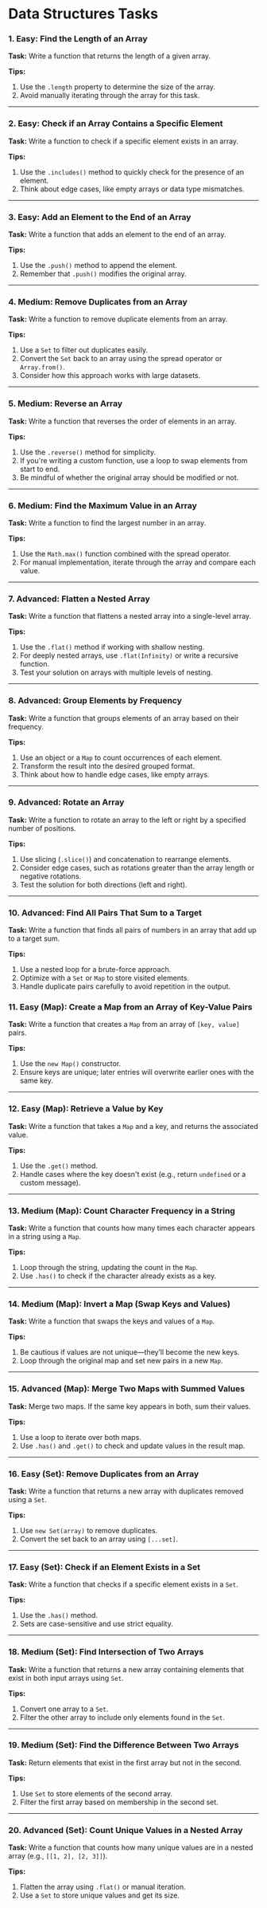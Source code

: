 # Data Structures Tasks

### 1. **Easy: Find the Length of an Array**  
**Task:** Write a function that returns the length of a given array.  

**Tips:**  
1. Use the `.length` property to determine the size of the array.  
2. Avoid manually iterating through the array for this task.

---

### 2. **Easy: Check if an Array Contains a Specific Element**  
**Task:** Write a function to check if a specific element exists in an array.  

**Tips:**  
1. Use the `.includes()` method to quickly check for the presence of an element.  
2. Think about edge cases, like empty arrays or data type mismatches.

---

### 3. **Easy: Add an Element to the End of an Array**  
**Task:** Write a function that adds an element to the end of an array.  

**Tips:**  
1. Use the `.push()` method to append the element.  
2. Remember that `.push()` modifies the original array.

---

### 4. **Medium: Remove Duplicates from an Array**  
**Task:** Write a function to remove duplicate elements from an array.  

**Tips:**  
1. Use a `Set` to filter out duplicates easily.  
2. Convert the `Set` back to an array using the spread operator or `Array.from()`.  
3. Consider how this approach works with large datasets.

---

### 5. **Medium: Reverse an Array**  
**Task:** Write a function that reverses the order of elements in an array.  

**Tips:**  
1. Use the `.reverse()` method for simplicity.  
2. If you're writing a custom function, use a loop to swap elements from start to end.  
3. Be mindful of whether the original array should be modified or not.

---

### 6. **Medium: Find the Maximum Value in an Array**  
**Task:** Write a function to find the largest number in an array.  

**Tips:**  
1. Use the `Math.max()` function combined with the spread operator.  
2. For manual implementation, iterate through the array and compare each value.  

---

### 7. **Advanced: Flatten a Nested Array**  
**Task:** Write a function that flattens a nested array into a single-level array.  

**Tips:**  
1. Use the `.flat()` method if working with shallow nesting.  
2. For deeply nested arrays, use `.flat(Infinity)` or write a recursive function.  
3. Test your solution on arrays with multiple levels of nesting.

---

### 8. **Advanced: Group Elements by Frequency**  
**Task:** Write a function that groups elements of an array based on their frequency.  

**Tips:**  
1. Use an object or a `Map` to count occurrences of each element.  
2. Transform the result into the desired grouped format.  
3. Think about how to handle edge cases, like empty arrays.

---

### 9. **Advanced: Rotate an Array**  
**Task:** Write a function to rotate an array to the left or right by a specified number of positions.  

**Tips:**  
1. Use slicing (`.slice()`) and concatenation to rearrange elements.  
2. Consider edge cases, such as rotations greater than the array length or negative rotations.  
3. Test the solution for both directions (left and right).

---

### 10. **Advanced: Find All Pairs That Sum to a Target**  
**Task:** Write a function that finds all pairs of numbers in an array that add up to a target sum.  

**Tips:**  
1. Use a nested loop for a brute-force approach.  
2. Optimize with a `Set` or `Map` to store visited elements.  
3. Handle duplicate pairs carefully to avoid repetition in the output.

### 11. **Easy (Map): Create a Map from an Array of Key-Value Pairs**  
**Task:** Write a function that creates a `Map` from an array of `[key, value]` pairs.

**Tips:**  
1. Use the `new Map()` constructor.  
2. Ensure keys are unique; later entries will overwrite earlier ones with the same key.  

---

### 12. **Easy (Map): Retrieve a Value by Key**  
**Task:** Write a function that takes a `Map` and a key, and returns the associated value.

**Tips:**  
1. Use the `.get()` method.  
2. Handle cases where the key doesn't exist (e.g., return `undefined` or a custom message).

---

### 13. **Medium (Map): Count Character Frequency in a String**  
**Task:** Write a function that counts how many times each character appears in a string using a `Map`.

**Tips:**  
1. Loop through the string, updating the count in the `Map`.  
2. Use `.has()` to check if the character already exists as a key.

---

### 14. **Medium (Map): Invert a Map (Swap Keys and Values)**  
**Task:** Write a function that swaps the keys and values of a `Map`.

**Tips:**  
1. Be cautious if values are not unique—they’ll become the new keys.  
2. Loop through the original map and set new pairs in a new `Map`.

---

### 15. **Advanced (Map): Merge Two Maps with Summed Values**  
**Task:** Merge two maps. If the same key appears in both, sum their values.

**Tips:**  
1. Use a loop to iterate over both maps.  
2. Use `.has()` and `.get()` to check and update values in the result map.

---

### 16. **Easy (Set): Remove Duplicates from an Array**  
**Task:** Write a function that returns a new array with duplicates removed using a `Set`.

**Tips:**  
1. Use `new Set(array)` to remove duplicates.  
2. Convert the set back to an array using `[...set]`.

---

### 17. **Easy (Set): Check if an Element Exists in a Set**  
**Task:** Write a function that checks if a specific element exists in a `Set`.

**Tips:**  
1. Use the `.has()` method.  
2. Sets are case-sensitive and use strict equality.

---

### 18. **Medium (Set): Find Intersection of Two Arrays**  
**Task:** Write a function that returns a new array containing elements that exist in both input arrays using `Set`.

**Tips:**  
1. Convert one array to a `Set`.  
2. Filter the other array to include only elements found in the `Set`.

---

### 19. **Medium (Set): Find the Difference Between Two Arrays**  
**Task:** Return elements that exist in the first array but not in the second.

**Tips:**  
1. Use `Set` to store elements of the second array.  
2. Filter the first array based on membership in the second set.

---

### 20. **Advanced (Set): Count Unique Values in a Nested Array**  
**Task:** Write a function that counts how many unique values are in a nested array (e.g., `[[1, 2], [2, 3]]`).

**Tips:**  
1. Flatten the array using `.flat()` or manual iteration.  
2. Use a `Set` to store unique values and get its size.